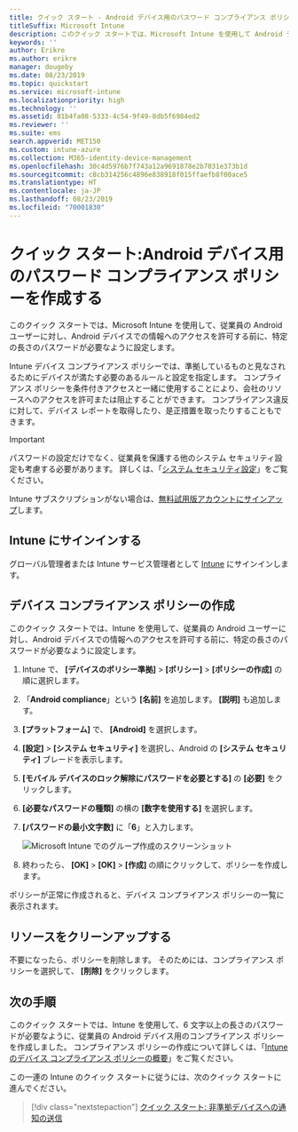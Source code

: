 ```yaml
---
title: クイック スタート - Android デバイス用のパスワード コンプライアンス ポリシー
titleSuffix: Microsoft Intune
description: このクイック スタートでは、Microsoft Intune を使用して Android デバイスに必要なパスワードの長さを設定します。
keywords: ''
author: Erikre
ms.author: erikre
manager: dougeby
ms.date: 08/23/2019
ms.topic: quickstart
ms.service: microsoft-intune
ms.localizationpriority: high
ms.technology: ''
ms.assetid: 81b4fa08-5333-4c54-9f49-8db5f6984ed2
ms.reviewer: ''
ms.suite: ems
search.appverid: MET150
ms.custom: intune-azure
ms.collection: M365-identity-device-management
ms.openlocfilehash: 30c4d5976b7f743a12a9691878e2b7031e373b1d
ms.sourcegitcommit: c8cb314256c4896e838918f015ffaefb8f00ace5
ms.translationtype: HT
ms.contentlocale: ja-JP
ms.lasthandoff: 08/23/2019
ms.locfileid: "70001830"
---
```

# <a name="quickstart-create-a-password-compliance-policy-for-android-devices"></a>クイック スタート:Android デバイス用のパスワード コンプライアンス ポリシーを作成する

このクイック スタートでは、Microsoft Intune を使用して、従業員の Android ユーザーに対し、Android デバイスでの情報へのアクセスを許可する前に、特定の長さのパスワードが必要なように設定します。 

Intune デバイス コンプライアンス ポリシーでは、準拠しているものと見なされるためにデバイスが満たす必要のあるルールと設定を指定します。 コンプライアンス ポリシーを条件付きアクセスと一緒に使用することにより、会社のリソースへのアクセスを許可または阻止することができます。 コンプライアンス違反に対して、デバイス レポートを取得したり、是正措置を取ったりすることもできます。

> [!IMPORTANT]
> パスワードの設定だけでなく、従業員を保護する他のシステム セキュリティ設定も考慮する必要があります。 詳しくは、「[システム セキュリティ設定](compliance-policy-create-android-for-work.md)」をご覧ください。

Intune サブスクリプションがない場合は、[無料試用版アカウントにサインアップ](free-trial-sign-up.md)します。

## <a name="sign-in-to-intune"></a>Intune にサインインする

グローバル管理者または Intune サービス管理者として [Intune](https://aka.ms/intuneportal) にサインインします。 

## <a name="create-a-device-compliance-policy"></a>デバイス コンプライアンス ポリシーの作成

このクイック スタートでは、Intune を使用して、従業員の Android ユーザーに対し、Android デバイスでの情報へのアクセスを許可する前に、特定の長さのパスワードが必要なように設定します。

1. Intune で、 **[デバイスのポリシー準拠]**  >  **[ポリシー]**  >  **[ポリシーの作成]** の順に選択します。
2. 「**Android compliance**」という **[名前]** を追加します。 **[説明]** も追加します。
3. **[プラットフォーム]** で、 **[Android]** を選択します。 
4. **[設定]**  >  **[システム セキュリティ]** を選択し、Android の **[システム セキュリティ]** ブレードを表示します。
5. **[モバイル デバイスのロック解除にパスワードを必要とする]** の **[必要]** をクリックします。
6. **[必要なパスワードの種類]** の横の **[数字を使用する]** を選択します。
7. **[パスワードの最小文字数]** に「**6**」と入力します。 

    ![Microsoft Intune でのグループ作成のスクリーンショット](media/quickstart-set-password-length-android/quickstart-set-password-length-android-01.png)

7. 終わったら、 **[OK]**  >  **[OK]**  >  **[作成]** の順にクリックして、ポリシーを作成します。

ポリシーが正常に作成されると、デバイス コンプライアンス ポリシーの一覧に表示されます。 

## <a name="clean-up-resources"></a>リソースをクリーンアップする

不要になったら、ポリシーを削除します。 そのためには、コンプライアンス ポリシーを選択して、 **[削除]** をクリックします。

## <a name="next-steps"></a>次の手順

このクイック スタートでは、Intune を使用して、6 文字以上の長さのパスワードが必要なように、従業員の Android デバイス用のコンプライアンス ポリシーを作成しました。 コンプライアンス ポリシーの作成について詳しくは、「[Intune のデバイス コンプライアンス ポリシーの概要](device-compliance-get-started.md)」をご覧ください。

この一連の Intune のクイック スタートに従うには、次のクイック スタートに進んでください。

> [!div class="nextstepaction"]
> [クイック スタート: 非準拠デバイスへの通知の送信](quickstart-send-notification.md)
